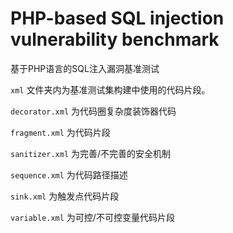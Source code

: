 # PHP-based SQL injection vulnerability benchmark

基于PHP语言的SQL注入漏洞基准测试

`xml` 文件夹内为基准测试集构建中使用的代码片段。

`decorator.xml` 为代码圈复杂度装饰器代码

`fragment.xml` 为代码片段

`sanitizer.xml` 为完善/不完善的安全机制

`sequence.xml` 为代码路径描述

`sink.xml` 为触发点代码片段

`variable.xml` 为可控/不可控变量代码片段







